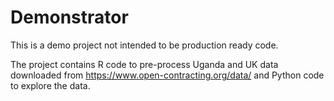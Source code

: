 # Demonstrator

This is a demo project not intended to be production ready code.

The project contains R code to pre-process Uganda and UK data downloaded from https://www.open-contracting.org/data/ and Python code to explore the data.

